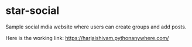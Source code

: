 # star-social
Sample social mdia website where users can create groups and add posts.

Here is the working link: https://harjaishivam.pythonanywhere.com/
